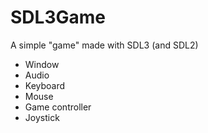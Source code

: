 # SDL3Game

A simple "game" made with SDL3 (and SDL2)

* Window
* Audio
* Keyboard
* Mouse
* Game controller
* Joystick
